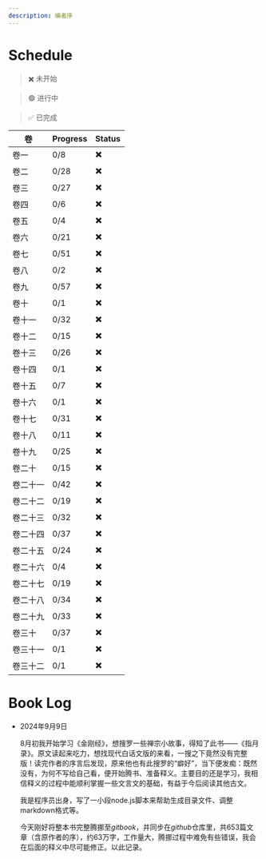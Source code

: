 ```yaml
---
description: 编者序
---
```


# Schedule

> ✖️ 未开始

> 🟢 进行中

> ✅ 已完成

|卷|Progress|Status|
|---|---|---|
|卷一|0/8|✖️|
|卷二|0/28|✖️|
|卷三|0/27|✖️|
|卷四|0/6|✖️|
|卷五|0/4|✖️|
|卷六|0/21|✖️|
|卷七|0/51|✖️|
|卷八|0/2|✖️|
|卷九|0/57|✖️|
|卷十|0/1|✖️|
|卷十一|0/32|✖️|
|卷十二|0/15|✖️|
|卷十三|0/26|✖️|
|卷十四|0/1|✖️|
|卷十五|0/7|✖️|
|卷十六|0/1|✖️|
|卷十七|0/31|✖️|
|卷十八|0/11|✖️|
|卷十九|0/25|✖️|
|卷二十|0/15|✖️|
|卷二十一|0/42|✖️|
|卷二十二|0/19|✖️|
|卷二十三|0/32|✖️|
|卷二十四|0/37|✖️|
|卷二十五|0/24|✖️|
|卷二十六|0/4|✖️|
|卷二十七|0/19|✖️|
|卷二十八|0/34|✖️|
|卷二十九|0/33|✖️|
|卷三十|0/37|✖️|
|卷三十一|0/1|✖️|
|卷三十二|0/1|✖️|


# Book Log

- 2024年9月9日

  8月初我开始学习《金刚经》，想搜罗一些禅宗小故事，得知了此书——《指月录》。原文读起来吃力，想找现代白话文版的来看，一搜之下竟然没有完整版！读完作者的序言后发现，原来他也有此搜罗的“癖好”，当下便发痴：既然没有，为何不写给自己看，便开始腾书、准备释义。主要目的还是学习，我相信释义的过程中能顺利掌握一些文言文的基础，有益于今后阅读其他古文。
  
  我是程序员出身，写了一小段node.js脚本来帮助生成目录文件、调整markdown格式等。

  今天刚好将整本书完整腾挪至*gitbook*，并同步在*github*仓库里，共653篇文章（含原作者的序），约63万字，工作量大，腾挪过程中难免有些错误，我会在后面的释义中尽可能修正。以此记录。